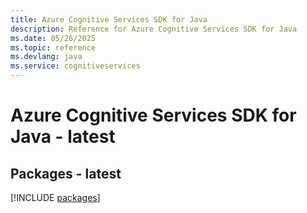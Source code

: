 ```yaml
---
title: Azure Cognitive Services SDK for Java
description: Reference for Azure Cognitive Services SDK for Java
ms.date: 05/26/2025
ms.topic: reference
ms.devlang: java
ms.service: cognitiveservices
---
```

# Azure Cognitive Services SDK for Java - latest
## Packages - latest
[!INCLUDE [packages](cognitive-services-index.md)]